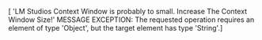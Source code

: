 ﻿[ 'LM Studios Context Window is probably to small. Increase The Context Window Size!' MESSAGE EXCEPTION: The requested operation requires an element of type 'Object', but the target element has type 'String'.]
